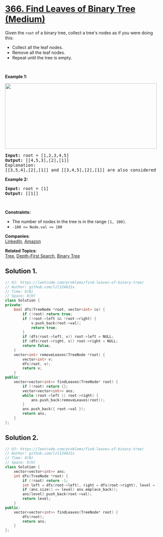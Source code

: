 # [366. Find Leaves of Binary Tree (Medium)](https://leetcode.com/problems/find-leaves-of-binary-tree/)

<p>Given the <code>root</code> of a binary tree, collect a tree's nodes as if you were doing this:</p>

<ul>
	<li>Collect all the leaf nodes.</li>
	<li>Remove all the leaf&nbsp;nodes.</li>
	<li>Repeat until the tree is empty.</li>
</ul>

<p>&nbsp;</p>
<p><strong>Example 1:</strong></p>
<img alt="" src="https://assets.leetcode.com/uploads/2021/03/16/remleaves-tree.jpg" style="width: 500px; height: 215px;">
<pre><strong>Input:</strong> root = [1,2,3,4,5]
<strong>Output:</strong> [[4,5,3],[2],[1]]
Explanation:
[[3,5,4],[2],[1]] and [[3,4,5],[2],[1]] are also considered correct answers since per each level it does not matter the order on which elements are returned.
</pre>

<p><strong>Example 2:</strong></p>

<pre><strong>Input:</strong> root = [1]
<strong>Output:</strong> [[1]]
</pre>

<p>&nbsp;</p>
<p><strong>Constraints:</strong></p>

<ul>
	<li>The number of nodes in the tree is in the range <code>[1, 100]</code>.</li>
	<li><code>-100 &lt;= Node.val &lt;= 100</code></li>
</ul>


**Companies**:  
[LinkedIn](https://leetcode.com/company/linkedin), [Amazon](https://leetcode.com/company/amazon)

**Related Topics**:  
[Tree](https://leetcode.com/tag/tree/), [Depth-First Search](https://leetcode.com/tag/depth-first-search/), [Binary Tree](https://leetcode.com/tag/binary-tree/)

## Solution 1.

```cpp
// OJ: https://leetcode.com/problems/find-leaves-of-binary-tree/
// Author: github.com/lzl124631x
// Time: O(N)
// Space: O(H)
class Solution {
private:
    bool dfs(TreeNode *root, vector<int> &v) {
        if (!root) return true;
        if (!root->left && !root->right) {
            v.push_back(root->val);
            return true;
        }
        if (dfs(root->left, v)) root->left = NULL;
        if (dfs(root->right, v)) root->right = NULL;
        return false;
    }
    vector<int> removeLeaves(TreeNode *root) {
        vector<int> v;
        dfs(root, v);
        return v;
    }
public:
    vector<vector<int>> findLeaves(TreeNode* root) {
        if (!root) return {};
        vector<vector<int>> ans;
        while (root->left || root->right) {
            ans.push_back(removeLeaves(root));
        }
        ans.push_back({ root->val });
        return ans;
    }
};
```

## Solution 2.

```cpp
// OJ: https://leetcode.com/problems/find-leaves-of-binary-tree/
// Author: github.com/lzl124631x
// Time: O(N)
// Space: O(H)
class Solution {
    vector<vector<int>> ans;
    int dfs(TreeNode *root) {
        if (!root) return -1;
        int left = dfs(root->left), right = dfs(root->right), level = 1 + max(left, right);
        if (ans.size() <= level) ans.emplace_back();
        ans[level].push_back(root->val);
        return level;
    }
public:
    vector<vector<int>> findLeaves(TreeNode* root) {
        dfs(root);
        return ans;
    }
};
```